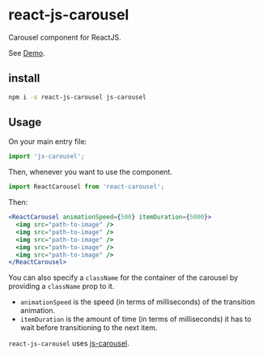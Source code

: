 <!-- @format -->

# react-js-carousel

Carousel component for ReactJS.

See [Demo](https://aprilmintacpineda.github.io/react-js-carousel/).

## install

```sh
npm i -s react-js-carousel js-carousel
```

## Usage

On your main entry file:

```jsx
import 'js-carousel';
```

Then, whenever you want to use the component.

```jsx
import ReactCarousel from 'react-carousel';
```

Then:

```jsx
<ReactCarousel animationSpeed={500} itemDuration={5000}>
  <img src="path-to-image" />
  <img src="path-to-image" />
  <img src="path-to-image" />
  <img src="path-to-image" />
  <img src="path-to-image" />
</ReactCarousel>
```

You can also specify a `className` for the container of the carousel by providing a `className` prop to it.

- `animationSpeed` is the speed (in terms of milliseconds) of the transition animation.
- `itemDuration` is the amount of time (in terms of milliseconds) it has to wait before transitioning to the next item.

`react-js-carousel` uses [js-carousel](https://github.com/aprilmintacpineda/js-carousel).
